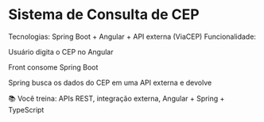 # Sistema de Consulta de CEP
Tecnologias: Spring Boot + Angular + API externa (ViaCEP)
Funcionalidade:

Usuário digita o CEP no Angular

Front consome Spring Boot

Spring busca os dados do CEP em uma API externa e devolve

📚 Você treina: APIs REST, integração externa, Angular + Spring + TypeScript
